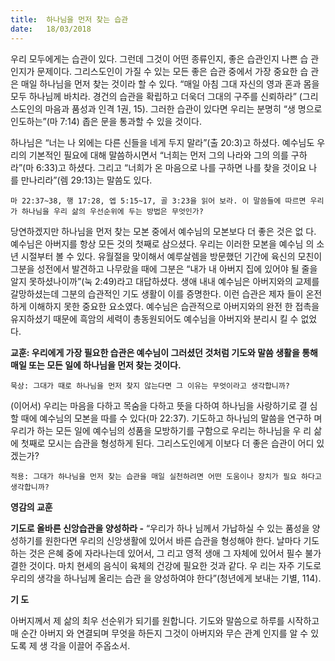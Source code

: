 ```yaml
---
title:  하나님을 먼저 찾는 습관
date:   18/03/2018
---
```


우리 모두에게는 습관이 있다. 그런데 그것이 어떤 종류인지, 좋은 습관인지 나쁜 습
관인지가 문제이다. 그리스도인이 가질 수 있는 모든 좋은 습관 중에서 가장 중요한 습
관은 매일 하나님을 먼저 찾는 것이라 할 수 있다. “매일 아침 그대 자신의 영과 혼과
몸을 모두 하나님께 바치라. 경건의 습관을 확립하고 더욱더 그대의 구주를 신뢰하라”
(그리스도인의 마음과 품성과 인격 1권, 15). 그러한 습관이 있다면 우리는 분명히 “생
명으로 인도하는”(마 7:14) 좁은 문을 통과할 수 있을 것이다.

하나님은 “너는 나 외에는 다른 신들을 네게 두지 말라”(출 20:3)고 하셨다. 예수님도
우리의 기본적인 필요에 대해 말씀하시면서 “너희는 먼저 그의 나라와 그의 의를 구하
라”(마 6:33)고 하셨다. 그리고 “너희가 온 마음으로 나를 구하면 나를 찾을 것이요 나
를 만나리라”(렘 29:13)는 말씀도 있다.

`마 22:37~38, 행 17:28, 엡 5:15~17, 골 3:23을 읽어 보라. 이 말씀들에 따르면 우리
가 하나님을 우리 삶의 우선순위에 두는 방법은 무엇인가?`

당연하겠지만 하나님을 먼저 찾는 모본 중에서 예수님의 모본보다 더 좋은 것은 없
다. 예수님은 아버지를 항상 모든 것의 첫째로 삼으셨다. 우리는 이러한 모본을 예수님
의 소년 시절부터 볼 수 있다. 유월절을 맞이해서 예루살렘을 방문했던 기간에 육신의
모친이 그분을 성전에서 발견하고 나무랐을 때에 그분은 “내가 내 아버지 집에 있어야
될 줄을 알지 못하셨나이까”(눅 2:49)라고 대답하셨다. 생애 내내 예수님은 아버지와의
교제를 갈망하셨는데 그분의 습관적인 기도 생활이 이를 증명한다. 이런 습관은 제자
들이 온전하게 이해하지 못한 중요한 요소였다. 예수님은 습관적으로 아버지와의 완전
한 접촉을 유지하셨기 때문에 흑암의 세력이 총동원되어도 예수님을 아버지와 분리시
킬 수 없었다.

**교훈: 우리에게 가장 필요한 습관은 예수님이 그러셨던 것처럼 기도와 말씀 생활을
      통해 매일 또는 모든 일에 하나님을 먼저 찾는 것이다.**

`묵상: 그대가 때로 하나님을 먼저 찾지 않는다면 그 이유는 무엇이라고 생각합니까?`

(이어서) 우리는 마음을 다하고 목숨을 다하고 뜻을 다하여 하나님을 사랑하기로 결
심할 때에 예수님의 모본을 따를 수 있다(마 22:37). 기도하고 하나님의 말씀을 연구하
며 우리가 하는 모든 일에 예수님의 성품을 모방하기를 구함으로 우리는 하나님을 우
리 삶에 첫째로 모시는 습관을 형성하게 된다. 그리스도인에게 이보다 더 좋은 습관이
어디 있겠는가?

`적용: 그대가 하나님을 먼저 찾는 습관을 매일 실천하려면 어떤 도움이나 장치가 필요
     하다고 생각합니까?`

**영감의 교훈**

**기도로 올바른 신앙습관을 양성하라 -** “우리가 하나
님께서 가납하실 수 있는 품성을 양성하기를 원한다면
우리의 신앙생활에 있어서 바른 습관을 형성해야 한다.
날마다 기도하는 것은 은혜 중에 자라나는데 있어서, 그
리고 영적 생애 그 자체에 있어서 필수 불가결한 것이다.
마치 현세의 음식이 육체의 건강에 필요한 것과 같다. 우
리는 자주 기도로 우리의 생각을 하나님께 올리는 습관
을 양성하여야 한다”(청년에게 보내는 기별, 114).

**기 도**

아버지께서 제 삶의 최우
선순위가 되기를 원합니다.
기도와 말씀으로 하루를
시작하고 매 순간 아버지
와 연결되며 무엇을 하든지
그것이 아버지와 무슨 관계
인지를 알 수 있도록 제 생
각을 이끌어 주옵소서.